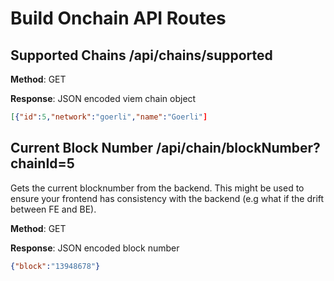 # Build Onchain API Routes

## Supported Chains /api/chains/supported

**Method**: GET

**Response**: JSON encoded viem chain object

```json
[{"id":5,"network":"goerli","name":"Goerli"]
```

## Current Block Number /api/chain/blockNumber?chainId=5

Gets the current blocknumber from the backend. This might be used to ensure
your frontend has consistency with the backend (e.g what if the drift
between FE and BE).

**Method**: GET

**Response**: JSON encoded block number

```json
{"block":"13948678"}
```
